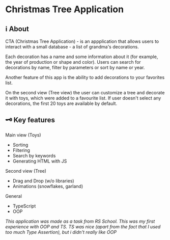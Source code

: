 # Christmas Tree Application

## ℹ️ About
CTA (Christmas Tree Application) - is an appplication that allows users to interact with a small database - a list of grandma's decorations.

Each decoration has a name and some information about it (for example, the year of production or shape and color). Users can search for decorations by name, filter by parameters or sort by name or year.

Another feature of this app is the ability to add decorations to your favorites list.

On the second view (Tree view) the user can customize a tree and decorate it with toys, which were added to a favourite list. If user doesn't select any decorations, the first 20 toys are available by default.

## 🗝️ Key features
Main view (Toys)
- Sorting
- Filtering
- Search by keywords
- Generating HTML with JS

Second view (Tree)
- Drag and Drop (w/o libraries)
- Animations (snowflakes, garland)

General
- TypeScript
- OOP 


*This application was made as a task from RS School. This was my first experience with OOP and TS. TS was nice (apart from the fact that I used too much Type Assertion), but i didn't really like OOP*

